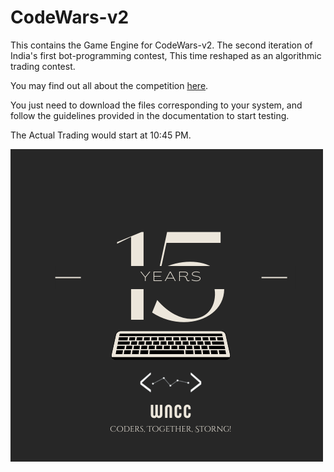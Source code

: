 # CodeWars-v2

This contains the Game Engine for CodeWars-v2. The second iteration of India's first bot-programming contest, This time reshaped as an algorithmic trading contest.

You may find out all about the competition [here](https://bit.ly/3K2cG4n).

You just need to download the files corresponding to your system, and follow the guidelines provided in the documentation to start testing.

The Actual Trading would start at 10:45 PM.

![15 Years of WnCC](15.png)